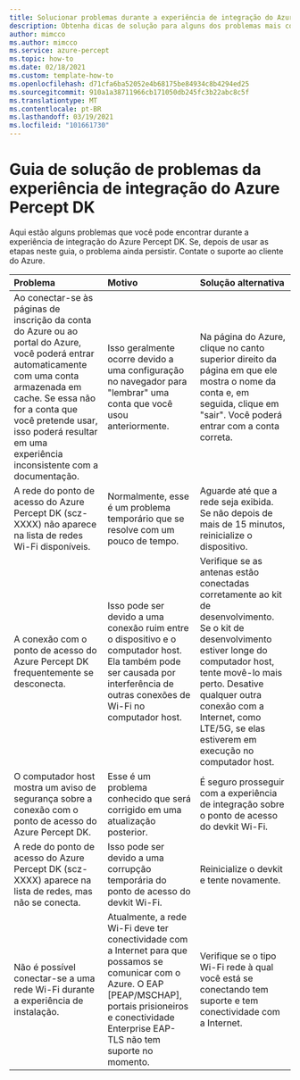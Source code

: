 ```yaml
---
title: Solucionar problemas durante a experiência de integração do Azure Percept DK
description: Obtenha dicas de solução para alguns dos problemas mais comuns encontrados durante a experiência de integração
author: mimcco
ms.author: mimcco
ms.service: azure-percept
ms.topic: how-to
ms.date: 02/18/2021
ms.custom: template-how-to
ms.openlocfilehash: d71cfa6ba52052e4b68175be84934c8b4294ed25
ms.sourcegitcommit: 910a1a38711966cb171050db245fc3b22abc8c5f
ms.translationtype: MT
ms.contentlocale: pt-BR
ms.lasthandoff: 03/19/2021
ms.locfileid: "101661730"
---
```

# <a name="azure-percept-dk-onboarding-experience-troubleshooting-guide"></a>Guia de solução de problemas da experiência de integração do Azure Percept DK

Aqui estão alguns problemas que você pode encontrar durante a experiência de integração do Azure Percept DK. Se, depois de usar as etapas neste guia, o problema ainda persistir. Contate o suporte ao cliente do Azure.

|Problema|Motivo|Solução alternativa|
|:-----|:------|:----------|
|Ao conectar-se às páginas de inscrição da conta do Azure ou ao portal do Azure, você poderá entrar automaticamente com uma conta armazenada em cache. Se essa não for a conta que você pretende usar, isso poderá resultar em uma experiência inconsistente com a documentação.|Isso geralmente ocorre devido a uma configuração no navegador para "lembrar" uma conta que você usou anteriormente.|Na página do Azure, clique no canto superior direito da página em que ele mostra o nome da conta e, em seguida, clique em "sair". Você poderá entrar com a conta correta.|
|A rede do ponto de acesso do Azure Percept DK (scz-XXXX) não aparece na lista de redes Wi-Fi disponíveis.|Normalmente, esse é um problema temporário que se resolve com um pouco de tempo.|Aguarde até que a rede seja exibida. Se não depois de mais de 15 minutos, reinicialize o dispositivo.|
|A conexão com o ponto de acesso do Azure Percept DK frequentemente se desconecta.|Isso pode ser devido a uma conexão ruim entre o dispositivo e o computador host. Ela também pode ser causada por interferência de outras conexões de Wi-Fi no computador host.|Verifique se as antenas estão conectadas corretamente ao kit de desenvolvimento. Se o kit de desenvolvimento estiver longe do computador host, tente movê-lo mais perto. Desative qualquer outra conexão com a Internet, como LTE/5G, se elas estiverem em execução no computador host.|
|O computador host mostra um aviso de segurança sobre a conexão com o ponto de acesso do Azure Percept DK.|Esse é um problema conhecido que será corrigido em uma atualização posterior.|É seguro prosseguir com a experiência de integração sobre o ponto de acesso do devkit Wi-Fi.|
|A rede do ponto de acesso do Azure Percept DK (scz-XXXX) aparece na lista de redes, mas não se conecta.|Isso pode ser devido a uma corrupção temporária do ponto de acesso do devkit Wi-Fi.|Reinicialize o devkit e tente novamente.|
|Não é possível conectar-se a uma rede Wi-Fi durante a experiência de instalação.|Atualmente, a rede Wi-Fi deve ter conectividade com a Internet para que possamos se comunicar com o Azure. O EAP [PEAP/MSCHAP], portais prisioneiros e conectividade Enterprise EAP-TLS não tem suporte no momento.|Verifique se o tipo Wi-Fi rede à qual você está se conectando tem suporte e tem conectividade com a Internet.|